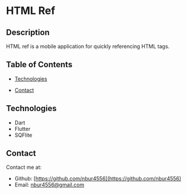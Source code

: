<!-- [![License: MIT](https://img.shields.io/badge/License-MIT-yellow.svg)](https://opensource.org/licenses/MIT) -->

# HTML Ref

## Description

HTML ref is a mobile application for quickly referencing HTML tags.

## Table of Contents

<!-- * [Installation](#Installation) -->
<!-- * [Usage](#Usage) -->
* [Technologies](#Technologies)
<!-- * [License](#License) -->
* [Contact](#Contact)

<!-- ## Installation -->

<!-- ## Usage -->

## Technologies

* Dart
* Flutter
* SQFlite

<!-- ## License -->

<!-- HTML Ref is licensed under the [MIT](https://opensource.org/licenses/MIT) license. -->

## Contact

Contact me at:

* Github: [https://github.com/nbur4556](https://github.com/nbur4556)
* Email: nbur4556@gmail.com
